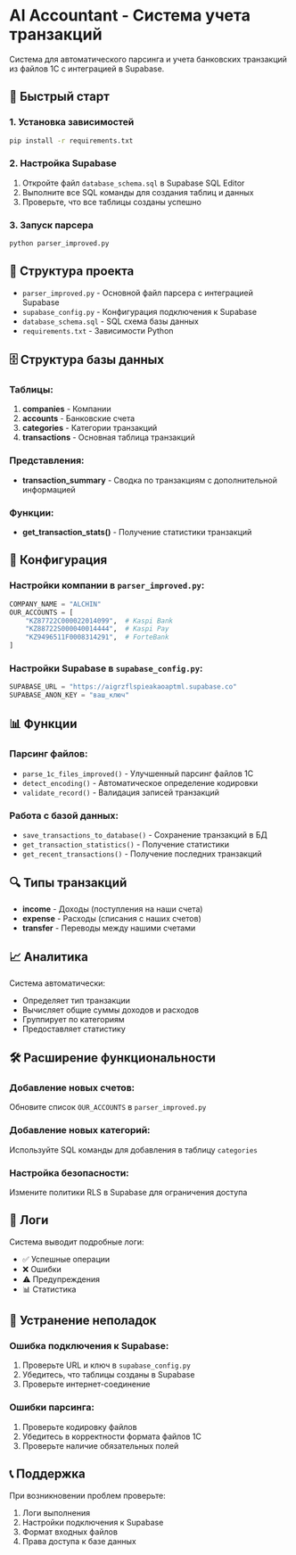 # AI Accountant - Система учета транзакций

Система для автоматического парсинга и учета банковских транзакций из файлов 1C с интеграцией в Supabase.

## 🚀 Быстрый старт

### 1. Установка зависимостей

```bash
pip install -r requirements.txt
```

### 2. Настройка Supabase

1. Откройте файл `database_schema.sql` в Supabase SQL Editor
2. Выполните все SQL команды для создания таблиц и данных
3. Проверьте, что все таблицы созданы успешно

### 3. Запуск парсера

```bash
python parser_improved.py
```

## 📁 Структура проекта

- `parser_improved.py` - Основной файл парсера с интеграцией Supabase
- `supabase_config.py` - Конфигурация подключения к Supabase
- `database_schema.sql` - SQL схема базы данных
- `requirements.txt` - Зависимости Python

## 🗄️ Структура базы данных

### Таблицы:

1. **companies** - Компании
2. **accounts** - Банковские счета
3. **categories** - Категории транзакций
4. **transactions** - Основная таблица транзакций

### Представления:

- **transaction_summary** - Сводка по транзакциям с дополнительной информацией

### Функции:

- **get_transaction_stats()** - Получение статистики транзакций

## 🔧 Конфигурация

### Настройки компании в `parser_improved.py`:

```python
COMPANY_NAME = "ALCHIN"
OUR_ACCOUNTS = [
    "KZ87722C000022014099",  # Kaspi Bank
    "KZ88722S000040014444",  # Kaspi Pay
    "KZ9496511F0008314291",  # ForteBank
]
```

### Настройки Supabase в `supabase_config.py`:

```python
SUPABASE_URL = "https://aigrzflspieakaoaptml.supabase.co"
SUPABASE_ANON_KEY = "ваш_ключ"
```

## 📊 Функции

### Парсинг файлов:
- `parse_1c_files_improved()` - Улучшенный парсинг файлов 1C
- `detect_encoding()` - Автоматическое определение кодировки
- `validate_record()` - Валидация записей транзакций

### Работа с базой данных:
- `save_transactions_to_database()` - Сохранение транзакций в БД
- `get_transaction_statistics()` - Получение статистики
- `get_recent_transactions()` - Получение последних транзакций

## 🔍 Типы транзакций

- **income** - Доходы (поступления на наши счета)
- **expense** - Расходы (списания с наших счетов)
- **transfer** - Переводы между нашими счетами

## 📈 Аналитика

Система автоматически:
- Определяет тип транзакции
- Вычисляет общие суммы доходов и расходов
- Группирует по категориям
- Предоставляет статистику

## 🛠️ Расширение функциональности

### Добавление новых счетов:
Обновите список `OUR_ACCOUNTS` в `parser_improved.py`

### Добавление новых категорий:
Используйте SQL команды для добавления в таблицу `categories`

### Настройка безопасности:
Измените политики RLS в Supabase для ограничения доступа

## 📝 Логи

Система выводит подробные логи:
- ✅ Успешные операции
- ❌ Ошибки
- ⚠️ Предупреждения
- 📊 Статистика

## 🔧 Устранение неполадок

### Ошибка подключения к Supabase:
1. Проверьте URL и ключ в `supabase_config.py`
2. Убедитесь, что таблицы созданы в Supabase
3. Проверьте интернет-соединение

### Ошибки парсинга:
1. Проверьте кодировку файлов
2. Убедитесь в корректности формата файлов 1C
3. Проверьте наличие обязательных полей

## 📞 Поддержка

При возникновении проблем проверьте:
1. Логи выполнения
2. Настройки подключения к Supabase
3. Формат входных файлов
4. Права доступа к базе данных

